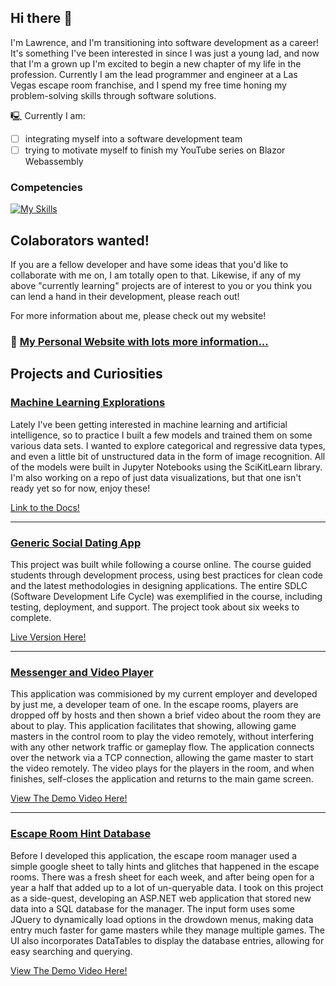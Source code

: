 ## Hi there 👋
<p>
  I'm Lawrence, and I'm transitioning into software development as a career! It's something I've been interested in since I was just a young lad, and now that I'm a grown up I'm excited to begin a new chapter of my life in the profession. Currently I am the lead programmer and engineer at a Las Vegas escape room franchise, and I spend my free time honing my problem-solving skills through software solutions. 
</p>
<p>
🖳 Currently I am:
</p>

 - [ ] integrating myself into a software development team
 - [ ] trying to motivate myself to finish my YouTube series on Blazor Webassembly

### Competencies

[![My Skills](https://skillicons.dev/icons?i=cs,dotnet,git,py,anaconda,azure,html,css,visualstudio,ai,ps,pr)](https://artllj.com)



## Colaborators wanted!
<p>If you are a fellow developer and have some ideas that you'd like to collaborate with me on, I am totally open to that. Likewise, if any of my above "currently learning" projects are of interest to you or you think you can lend a hand in their development, please reach out!</p>

For more information about me, please check out my website!
<h3>
  🔗 <a href="https://artllj.com" target="_blank">My Personal Website with lots more information...</a>
</h3>

## Projects and Curiosities
### [Machine Learning Explorations](https://github.com/lorenarms/Machine_Learning)

<p>
Lately I've been getting interested in machine learning and artificial intelligence, so to practice I built a few models and trained them on some various data sets. I wanted to explore categorical and regressive data types, and even a little bit of unstructured data in the form of image recognition. All of the models were built in Jupyter Notebooks using the SciKitLearn library. I'm also working on a repo of just data visualizations, but that one isn't ready yet so for now, enjoy these!
</p>

[Link to the Docs!](https://github.com/lorenarms/Machine_Learning)

---

### [Generic Social Dating App](https://github.com/lorenarms/DatingApp2023)

<p>
  This project was built while following a course online. The course guided students through development process, using best practices for clean code and the latest methodologies in designing applications. The entire SDLC (Software Development Life Cycle) was exemplified in the course, including testing, deployment, and support. The project took about six weeks to complete. 
</p>

[Live Version Here!](https://datingapp-lorenarms.fly.dev)

---

### [Messenger and Video Player](https://github.com/lorenarms/PanIQVideoPlayer_V2)

<p>
This application was commisioned by my current employer and developed by just me, a developer team of one. In the escape rooms, players are dropped off by hosts and then shown a brief video about the room they are about to play. This application facilitates that showing, allowing game masters in the control room to play the video remotely, without interfering with any other network traffic or gameplay flow. The application connects over the network via a TCP connection, allowing the game master to start the video remotely. The video plays for the players in the room, and when finishes, self-closes the application and returns to the main game screen.
</p>

[View The Demo Video Here!](https://www.youtube.com/watch?v=Q7Q1f1BY-rs)

---

### [Escape Room Hint Database](https://github.com/lorenarms/PanIQ_HintDB)

<p>
Before I developed this application, the escape room manager used a simple google sheet to tally hints and glitches that happened in the escape rooms. There was a fresh sheet for each week, and after being open for a year a half that added up to a lot of un-queryable data. I took on this project as a side-quest, developing an ASP.NET web application that stored new data into a SQL database for the manager. The input form uses some JQuery to dynamically load options in the drowdown menus, making data entry much faster for game masters while they manage multiple games. The UI also incorporates DataTables to display the database entries, allowing for easy searching and querying. 
</p>

[View The Demo Video Here!](https://www.youtube.com/watch?v=eOAyYExhRh4)
